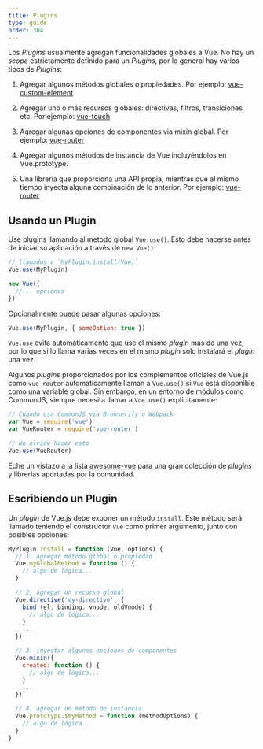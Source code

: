 ```yaml
---
title: Plugins
type: guide
order: 304
---
```


Los _Plugins_ usualmente agregan funcionalidades globales a Vue. No hay un _scope_ estrictamente definido para un _Plugins_, por lo general hay varios tipos de _Plugins_:

1. Agregar algunos métodos globales o propiedades. Por ejemplo: [vue-custom-element](https://github.com/karol-f/vue-custom-element)

2. Agregar uno o más recursos globales: directivas, filtros, transiciones etc. Por ejemplo: [vue-touch](https://github.com/vuejs/vue-touch)

3. Agregar algunas opciones de componentes via mixin global. Por ejemplo: [vue-router](https://github.com/vuejs/vue-router)

4. Agregar algunos métodos de instancia de Vue incluyéndolos en Vue.prototype.

5. Una librería que proporciona una API propia, mientras que al mismo tiempo inyecta alguna combinación de lo anterior. Por ejemplo: [vue-router](https://github.com/vuejs/vue-router)

## Usando un Plugin

Use plugins llamando al metodo global `Vue.use()`. Esto debe hacerse antes de iniciar su aplicación a través de `new Vue()`:

``` js
// llamados a `MyPlugin.install(Vue)`
Vue.use(MyPlugin)

new Vue({
  //... opciones
})
```

Opcionalmente puede pasar algunas opciones:

``` js
Vue.use(MyPlugin, { someOption: true })
```

`Vue.use` evita automáticamente que use el mismo _plugin_ más de una vez, por lo que si lo llama varias veces en el mismo _plugin_ solo instalará el _plugin_ una vez.

Algunos _plugins_ proporcionados por los complementos oficiales de Vue.js como `vue-router` automaticamente llaman a `Vue.use()` si `Vue` está disponible como una variable global. Sin embargo, en un entorno de módulos como CommonJS, siempre necesita llamar a `Vue.use()` explícitamente:

``` js
// Cuando usa CommonJS via Browserify o Webpack
var Vue = require('vue')
var VueRouter = require('vue-router')

// No olvide hacer esto
Vue.use(VueRouter)
```

Eche un vistazo a la lista [awesome-vue](https://github.com/vuejs/awesome-vue#components--libraries) para una gran colección de _plugins_ y librerías aportadas por la comunidad.

## Escribiendo un Plugin

Un _plugin_ de Vue.js debe exponer un método `install`. Este método será llamado teniendo el constructor `Vue` como primer argumento, junto con posibles opciones:

``` js
MyPlugin.install = function (Vue, options) {
  // 1. agregar método global o propiedad
  Vue.myGlobalMethod = function () {
    // algo de lógica...
  }

  // 2. agregar un recurso global
  Vue.directive('my-directive', {
    bind (el, binding, vnode, oldVnode) {
      // algo de lógica...
    }
    ...
  })

  // 3. inyectar algunas opciones de componentes
  Vue.mixin({
    created: function () {
      // algo de lógica...
    }
    ...
  })

  // 4. agregar un método de instancia
  Vue.prototype.$myMethod = function (methodOptions) {
    // algo de lógica...
  }
}
```
